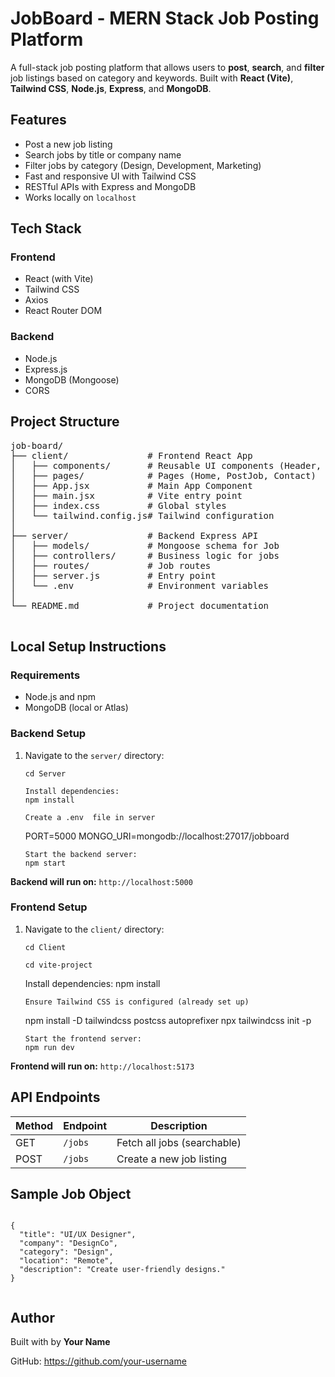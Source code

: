 <!DOCTYPE html>
<html lang="en">
<head>
  <meta charset="UTF-8"> 
</head>
<body>

  <h1>JobBoard - MERN Stack Job Posting Platform</h1>
  <p>A full-stack job posting platform that allows users to <strong>post</strong>, <strong>search</strong>, and <strong>filter</strong> job listings based on category and keywords. Built with <strong>React (Vite)</strong>, <strong>Tailwind CSS</strong>, <strong>Node.js</strong>, <strong>Express</strong>, and <strong>MongoDB</strong>.</p>

  <h2>Features</h2>
  <ul>
    <li>Post a new job listing</li>
    <li>Search jobs by title or company name</li>
    <li>Filter jobs by category (Design, Development, Marketing)</li>
    <li>Fast and responsive UI with Tailwind CSS</li>
    <li>RESTful APIs with Express and MongoDB</li>
    <li>Works locally on <code>localhost</code></li>
  </ul>

  <h2>Tech Stack</h2>
  <h3>Frontend</h3>
  <ul>
    <li>React (with Vite)</li>
    <li>Tailwind CSS</li>
    <li>Axios</li>
    <li>React Router DOM</li>
  </ul>
  <h3>Backend</h3>
  <ul>
    <li>Node.js</li>
    <li>Express.js</li>
    <li>MongoDB (Mongoose)</li>
    <li>CORS</li>
  </ul>

  <h2>Project Structure</h2>
  <pre>
job-board/
├── client/               # Frontend React App
│   ├── components/       # Reusable UI components (Header, Footer, JobCard)
│   ├── pages/            # Pages (Home, PostJob, Contact)
│   ├── App.jsx           # Main App Component
│   ├── main.jsx          # Vite entry point
│   ├── index.css         # Global styles
│   └── tailwind.config.js# Tailwind configuration
│
├── server/               # Backend Express API
│   ├── models/           # Mongoose schema for Job
│   ├── controllers/      # Business logic for jobs
│   ├── routes/           # Job routes
│   ├── server.js         # Entry point
│   └── .env              # Environment variables
│
└── README.md             # Project documentation
  </pre>

  <h2>Local Setup Instructions</h2>
  <h3>Requirements</h3>
  <ul>
    <li>Node.js and npm</li>
    <li>MongoDB (local or Atlas)</li>
  </ul>

  <h3>Backend Setup</h3>
  <ol>
    <li>Navigate to the <code>server/</code> directory:</li>
    <pre><code>cd Server</code></pre>

    Install dependencies:
    npm install

    Create a .env  file in server
    
PORT=5000
MONGO_URI=mongodb://localhost:27017/jobboard
    </code></pre>

    Start the backend server:
    npm start
  </ol>
  <p><strong>Backend will run on:</strong> <code>http://localhost:5000</code></p>

  <h3>Frontend Setup</h3>
  <ol>
    <li>Navigate to the <code>client/</code> directory:</li>
    <pre><code>cd Client</code></pre>
 <pre><code>cd vite-project</code></pre>
    Install dependencies:
    npm install

    Ensure Tailwind CSS is configured (already set up)
    
npm install -D tailwindcss postcss autoprefixer
npx tailwindcss init -p
    </code></pre>

    Start the frontend server:
    npm run dev
  </ol>
  <p><strong>Frontend will run on:</strong> <code>http://localhost:5173</code></p>

  <h2>API Endpoints</h2>
  <table>
    <thead>
      <tr><th>Method</th><th>Endpoint</th><th>Description</th></tr>
    </thead>
    <tbody>
      <tr><td>GET</td><td><code>/jobs</code></td><td>Fetch all jobs (searchable)</td></tr>
      <tr><td>POST</td><td><code>/jobs</code></td><td>Create a new job listing</td></tr>
    </tbody>
  </table>

  <h2>Sample Job Object</h2>
  <pre><code>
{
  "title": "UI/UX Designer",
  "company": "DesignCo",
  "category": "Design",
  "location": "Remote",
  "description": "Create user-friendly designs."
}
  </code></pre>

 

  <h2> Author</h2>
  <p>Built with by <strong>Your Name</strong></p>
  <p>GitHub: <a href="https://github.com/your-username" target="_blank">https://github.com/your-username</a></p>

</body>
</html>
